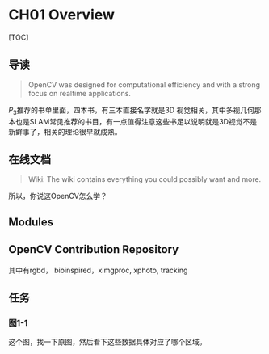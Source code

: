 # CH01 Overview

[TOC]

## 导读

>  OpenCV was designed for computational efficiency and with a strong focus on realtime applications.

$P_{3}$推荐的书单里面，四本书，有三本直接名字就是3D 视觉相关，其中多视几何那本也是SLAM常见推荐的书目，有一点值得注意这些书足以说明就是3D视觉不是新鲜事了，相关的理论很早就成熟。

## 在线文档

> Wiki: The wiki contains everything you could possibly want and more.

所以，你说这OpenCV怎么学？

## Modules

## OpenCV Contribution Repository

其中有rgbd， bioinspired，ximgproc, xphoto, tracking

## 任务

### 图1-1

这个图，找一下原图，然后看下这些数据具体对应了哪个区域。



